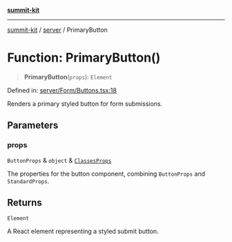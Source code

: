 [**summit-kit**](../../README.md)

***

[summit-kit](../../modules.md) / [server](../README.md) / PrimaryButton

# Function: PrimaryButton()

> **PrimaryButton**(`props`): `Element`

Defined in: [server/Form/Buttons.tsx:18](https://github.com/andrewgremlich/summit-kit/blob/aa2be78d740324e5b3ff93911408340830848b2a/src/react/server/Form/Buttons.tsx#L18)

Renders a primary styled button for form submissions.

## Parameters

### props

`ButtonProps` & `object` & [`ClassesProps`](../type-aliases/ClassesProps.md)

The properties for the button component, combining `ButtonProps` and `StandardProps`.

## Returns

`Element`

A React element representing a styled submit button.
